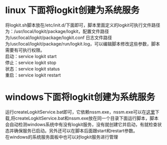 # linux 下面将logkit创建为系统服务
将logkit.sh脚本放在/etc/init.d/下面即可，脚本里面定义的logkit可执行文件路径为：/usr/local/logkit/package/logkit，配置文件路径为/usr/local/logkit/package/logkit.conf 日志文件路径为/usr/local/logkit/package/run/logkit.log，可以编辑脚本修改这些参数，脚本需要有可执行权限。  
启动：service logkit start  
停止：service logkit stop  
状态：service logkit status  
重启：service logkit restart

# windows下面将logkit创建为系统服务
运行createLogkitService.bat即可，它依赖nssm.exe，nssm.exe可以在[这里](http://www.nssm.cc/download)下载,将createLogkitService.bat和nssm.exe放在同一个目录下面运行脚本，脚本会自动检测windows系统中有没有logkit服务，没有就创建它并启动，有就检查状态并确保服务已启动。另外还可以在脚本后面跟start和restart参数。  
在windows的系统服务面板中也可以对logkit服务进行管理


